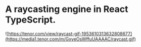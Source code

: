 # A raycasting engine in React TypeScript. 
![https://tenor.com/view/raycast-gif-1953610313632808677](https://media1.tenor.com/m/GxyeOsWffuUAAAAC/raycast.gif)
